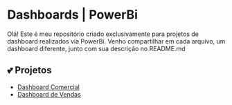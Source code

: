 # Dashboards | PowerBi

Olá! Este é meu repositório criado exclusivamente para projetos de dashboard realizados via PowerBi. Venho compartilhar em cada arquivo, um dashboard diferente, junto com sua descrição no README.md

## 💕 Projetos
- [Dashboard Comercial](https://github.com/yuifronerd/reposit-rio-powerbi/tree/main/Dashboard%20Comercial)
- [Dashboard de Vendas](https://github.com/yuifronerd/reposit-rio-powerbi/tree/main/Dashboard%20de%20Vendas)

